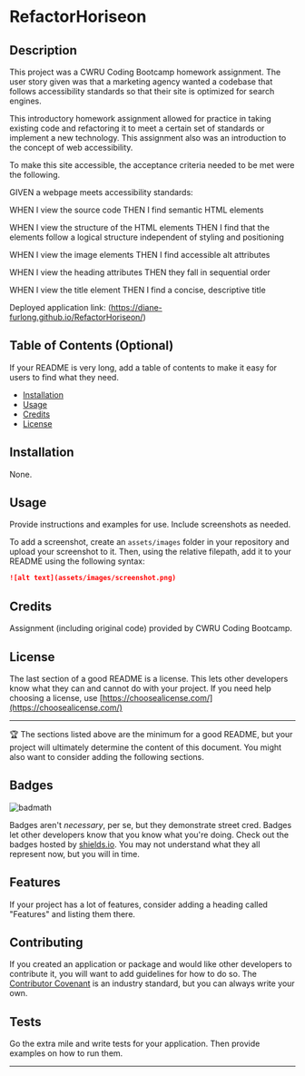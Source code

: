 # RefactorHoriseon

## Description 

This project was a CWRU Coding Bootcamp homework assignment. The user story given was that a marketing agency wanted a codebase that follows accessibility standards so that their site is optimized for search engines.

This introductory homework assignment allowed for practice in taking existing code and refactoring it to meet a certain set of standards or implement a new technology. This assignment also was an introduction to the concept of web accessibility. 

To make this site accessible, the acceptance criteria needed to be met were the following.

  GIVEN a webpage meets accessibility standards:

  WHEN I view the source code
  THEN I find semantic HTML elements

  WHEN I view the structure of the HTML elements
  THEN I find that the elements follow a logical structure independent of styling and positioning

  WHEN I view the image elements
  THEN I find accessible alt attributes

  WHEN I view the heading attributes
  THEN they fall in sequential order

  WHEN I view the title element
  THEN I find a concise, descriptive title


Deployed application link: (https://diane-furlong.github.io/RefactorHoriseon/)


## Table of Contents (Optional)

If your README is very long, add a table of contents to make it easy for users to find what they need.

* [Installation](#installation)
* [Usage](#usage)
* [Credits](#credits)
* [License](#license)


## Installation

None.


## Usage 

Provide instructions and examples for use. Include screenshots as needed. 

To add a screenshot, create an `assets/images` folder in your repository and upload your screenshot to it. Then, using the relative filepath, add it to your README using the following syntax:

```md
![alt text](assets/images/screenshot.png)
```


## Credits

Assignment (including original code) provided by CWRU Coding Bootcamp.


## License

The last section of a good README is a license. This lets other developers know what they can and cannot do with your project. If you need help choosing a license, use [https://choosealicense.com/](https://choosealicense.com/)


---

🏆 The sections listed above are the minimum for a good README, but your project will ultimately determine the content of this document. You might also want to consider adding the following sections.

## Badges

![badmath](https://img.shields.io/github/languages/top/nielsenjared/badmath)

Badges aren't _necessary_, per se, but they demonstrate street cred. Badges let other developers know that you know what you're doing. Check out the badges hosted by [shields.io](https://shields.io/). You may not understand what they all represent now, but you will in time.

## Features

If your project has a lot of features, consider adding a heading called "Features" and listing them there.

## Contributing

If you created an application or package and would like other developers to contribute it, you will want to add guidelines for how to do so. The [Contributor Covenant](https://www.contributor-covenant.org/) is an industry standard, but you can always write your own.

## Tests

Go the extra mile and write tests for your application. Then provide examples on how to run them.

---
